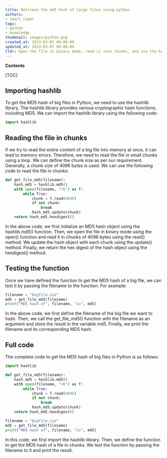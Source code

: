 ```yaml
---
title: Retrieve the md5 hash of large files using python
authors:
- smart_coder
tags:
- python
- knowledge
thumbnail: images/python.png
created_at: 2023-03-07 00:00:00
updated_at: 2023-03-07 00:00:00
tldr: Open the file in binary mode, read it into chunks, and use the hashlib library in a loop to update and digest the hash.
---
```


**Contents**

[TOC]

## Importing hashlib

To get the MD5 hash of big files in Python, we need to use the hashlib library. The hashlib library provides various cryptographic hash functions, including MD5. We can import the hashlib library using the following code:

```python
import hashlib
```

## Reading the file in chunks

If we try to read the entire content of a big file into memory at once, it can lead to memory errors. Therefore, we need to read the file in small chunks using a loop. We can define the chunk size as per our requirement. Generally, a chunk size of 4096 bytes is used. We can use the following code to read the file in chunks:

```python
def get_file_md5(filename):
    hash_md5 = hashlib.md5()
    with open(filename, "rb") as f:
        while True:
            chunk = f.read(4096)
            if not chunk:
                break
            hash_md5.update(chunk)
    return hash_md5.hexdigest()
```

In the above code, we first initialize an MD5 hash object using the hashlib.md5() function. Then, we open the file in binary mode using the open() function and read it in chunks of 4096 bytes using the read() method. We update the hash object with each chunk using the update() method. Finally, we return the hex digest of the hash object using the hexdigest() method.

## Testing the function

Once we have defined the function to get the MD5 hash of a big file, we can test it by passing the filename to the function. For example:

```python
filename = "bigfile.iso"
md5 = get_file_md5(filename)
print("MD5 hash of", filename, "is", md5)
```

In the above code, we first define the filename of the big file we want to hash. Then, we call the get_file_md5() function with the filename as an argument and store the result in the variable md5. Finally, we print the filename and its corresponding MD5 hash.

## Full code

The complete code to get the MD5 hash of big files in Python is as follows:

```python
import hashlib

def get_file_md5(filename):
    hash_md5 = hashlib.md5()
    with open(filename, "rb") as f:
        while True:
            chunk = f.read(4096)
            if not chunk:
                break
            hash_md5.update(chunk)
    return hash_md5.hexdigest()

filename = "bigfile.iso"
md5 = get_file_md5(filename)
print("MD5 hash of", filename, "is", md5)
```

In this code, we first import the hashlib library. Then, we define the function to get the MD5 hash of a file in chunks. We test the function by passing the filename to it and print the result.
